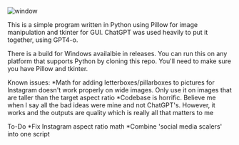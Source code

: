 ![window](https://github.com/user-attachments/assets/a28eab72-ac42-4a7a-8933-44fe9af23aa7)

This is a simple program written in Python using Pillow for image manipulation and tkinter for GUI. ChatGPT was used heavily to put it together, using GPT4-o.

There is a build for Windows availalbie in releases. You can run this on any platform that supports Python by cloning this repo. You'll need to make sure you have Pillow and tkinter.

Known issues:
*Math for adding letterboxes/pillarboxes to pictures for Instagram doesn't work properly on wide images. Only use it on images that are taller than the target aspect ratio
*Codebase is horrific. Believe me when I say all the bad ideas were mine and not ChatGPT's. However, it works and the outputs are quality which is really all that matters to me

To-Do
*Fix Instagram aspect ratio math
*Combine 'social media scalers' into one script
